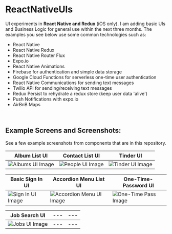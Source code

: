 # ReactNativeUIs

UI experiments in **React Native and Redux** (iOS only). I am adding basic UIs and Business Logic for general use within the next three months. The examples you see below use some common technologies such as:

* React Native
* React Native Redux
* React Native Router Flux
* Expo.io
* React Native Animations
* Firebase for authentication and simple data storage
* Google Cloud Functions for serverless one-time user authentication
* React Native Communications for sending text messages
* Twilio API for sending/receiving text messages
* Redux Persist to rehydrate a redux store (keep user data 'alive')
* Push Notifications with expo.io
* AirBnB Maps



&nbsp;
&nbsp;
&nbsp;

Example Screens and Screenshots:
-------------
See a few example screenshots from components that are in this repository.



| Album List UI  | Contact List UI | Tinder UI |
| ------------- | ------------- | ------------- |
| ![Albums UI Image](https://media.giphy.com/media/xT1Ra0a1oiI7QirYY0/giphy.gif) | ![People UI Image](https://media.giphy.com/media/l4EpbbLsZXgfaMQXC/giphy.gif) | ![Tinder UI Image](https://media.giphy.com/media/xUNd9WnxtD7Os1EXAc/giphy.gif) |


| Basic Sign In UI  | Accordion Menu List UI | One-Time-Password UI |
| ------------- | ------------- | ------------- |
| ![Sign In UI Image](https://media.giphy.com/media/3o6nV0y0LQ3B3uCXVS/giphy.gif) | ![Accordion Menu UI Image](https://media.giphy.com/media/xT1R9OHEwCaPFYkHYc/giphy.gif) | ![One-Time Pass Image](https://media.giphy.com/media/l4EplcCd3QY8dgvC0/giphy.gif) |


| Job Search UI  | --- | --- |
| ------------- | ------------- | ------------- |
| ![Jobs UI Image](https://media.giphy.com/media/xT1R9NLo0oSEtHbQ1W/giphy.gif) | --- | --- |
